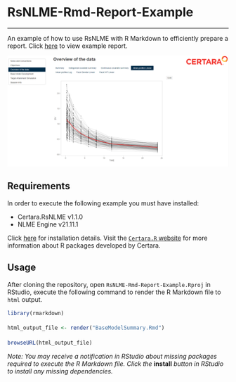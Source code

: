 # RsNLME-Rmd-Report-Example

----

An example of how to use RsNLME with R Markdown to efficiently prepare a report.  Click [here]("BaseModelSummary.html") to view example report.

![](img/overview_screenshot.png)

## Requirements

In order to execute the following example you must have installed:

* Certara.RsNLME v1.1.0
* NLME Engine v21.11.1

Click [here](https://certara.github.io/R-RsNLME/articles/installation.html) for installation details. Visit the [`Certara.R` website](https://certara.github.io/R-Certara/) for more information about R packages developed by Certara.

## Usage

After cloning the repository, open `RsNLME-Rmd-Report-Example.Rproj` in RStudio, execute the following command to render the R Markdown file to `html` output.

``` r
library(rmarkdown)

html_output_file <- render("BaseModelSummary.Rmd")

browseURL(html_output_file)
```

*Note: You may receive a notification in RStudio about missing packages required to execute the R Markdown file. Click the* **install** *button in RStudio to install any missing dependencies.*

